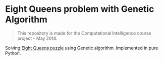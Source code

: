# Eight Queens problem with Genetic Algorithm

> This repository is made for the Computational Intelligence course project - May 2018.

Solving [Eight Queens puzzle](https://en.wikipedia.org/wiki/Eight_queens_puzzle) using Genetic algorithm. Implemented in pure Python.
